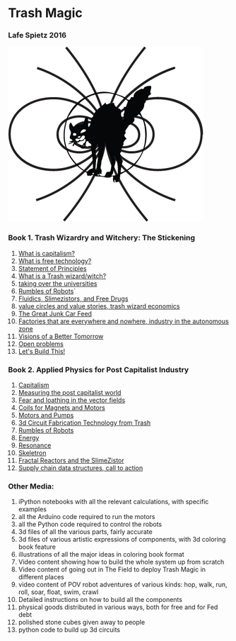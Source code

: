 #   Trash Magic

### Lafe Spietz 2016

![image](cover2.png) 

### Book 1. Trash Wizardry and Witchery: The Stickening


1. [What is capitalism?](capitalism.md)
2. [What is free technology?](free_technology.md) 
3. [Statement of Principles](Principles.md)
4. [What is a Trash wizard/witch?](what_is_the_trash_wizard.md)
5. [taking over the universities](universities.md)
6. [Rumbles of Robots](RumblesRobots.md)`
7. [Fluidics, Slimezistors, and Free Drugs](slimeTechPolitical.md)
8. [value circles and value stories, trash wizard economics](value_circles_economics.md)
9. [The Great Junk Car Feed](JunkCars.md)
10. [Factories that are everywhere and nowhere, industry in the autonomous zone](means_of_production.md) 
11. [Visions of a Better Tomorrow](visions.md)
12. [Open problems](problems.md)
13. [Let's Build This!](lets_build.md)


### Book 2. Applied Physics for Post Capitalist Industry

1. [Capitalism](capitalism_technical.md)
2. [Measuring the post capitalist world](Measures.md)
3. [Fear and loathing in the vector fields](Fields.md)
4. [Coils for Magnets and Motors](coils_for_magnets_and_motors.md)
5. [Motors and Pumps](MotorsPumps.md)
6. [3d Circuit Fabrication Technology from Trash](circuit_fabrication_technology.md)
7. [Rumbles of Robots](RumblesRobots.md)
8. [Energy](Energy.md) 
9. [Resonance](Resonance.md)
10. [Skeletron](skeletron.md)
11.  [Fractal Reactors and the SlimeZistor](FractalReactorSlimeZistor.md)
12. [Supply chain data structures, call to action](data_structures.md)


### Other Media:

1. iPython notebooks with all the relevant calculations, with specific examples
2. all the Arduino code required to run the motors
3. all the Python code required to control the robots
4. 3d files of all the various parts, fairly accurate
5. 3d files of various artistic expressions of components, with 3d coloring book feature
6. illustrations of all the major ideas in coloring book format
7. Video content showing how to build the whole system up from scratch
8. Video content of going out in The Field to deploy Trash Magic in different places
9. video content of POV robot adventures of various kinds: hop, walk, run, roll, soar, float, swim, crawl
9. Detailed instructions on how to build all the components
10. physical goods distributed in various ways, both for free and for Fed debt
11. polished stone cubes given away to people
12. python code to build up 3d circuits